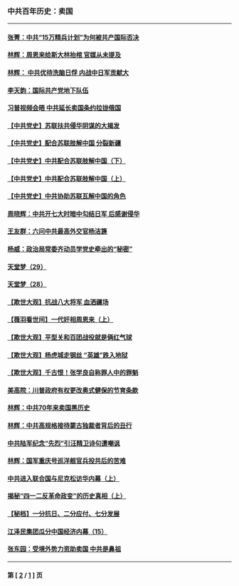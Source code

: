 ### 中共百年历史：卖国
---
#### [张菁：中共“15万精兵计划”为何被共产国际否决](../../pages/nf1176117/n13967677.md?07140430) 
#### [林辉：周恩来给斯大林抬棺 官媒从未提及](../../pages/nf1176117/n13961173.md?07140430) 
#### [林辉： 中共优待洗脑日俘 内战中日军贡献大](../../pages/nf1176117/n13624644.md?07140430) 
#### [李天韵：国际共产党地下队伍](../../pages/nf1176117/n13611808.md?07140430) 
#### [习普视频会晤 中共延长卖国条约拉拢俄国](../../pages/nf1176117/n13060971.md?07140430) 
#### [【中共党史】苏联扶共侵华阴谋的大揭发](../../pages/nf1176117/n13056050.md?07140430) 
#### [【中共党史】配合苏联肢解中国 分裂新疆](../../pages/nf1176117/n13040700.md?07140430) 
#### [【中共党史】中共配合苏联肢解中国（下）](../../pages/nf1176117/n13035660.md?07140430) 
#### [【中共党史】中共配合苏联肢解中国（上）](../../pages/nf1176117/n13030262.md?07140430) 
#### [【中共党史】中共协助苏联瓦解中国的角色](../../pages/nf1176117/n13018109.md?07140430) 
#### [周晓辉：中共开七大时暗中勾结日军 后感谢侵华](../../pages/nf1176117/n12921960.md?07140430) 
#### [王友群：六问中共最高外交官杨洁篪](../../pages/nf1176117/n12836495.md?07140430) 
#### [杨威：政治局常委齐动员学党史牵出的“秘密”](../../pages/nf1176117/n12764642.md?07140430) 
#### [天堂梦（29）](../../pages/nf1176117/n12408465.md?07140430) 
#### [天堂梦（28）](../../pages/nf1176117/n12408309.md?07140430) 
#### [【欺世大观】抗战八大将军 血洒疆场](../../pages/nf1176117/n12357044.md?07140430) 
#### [【薇羽看世间】一代奸相周恩来（上）](../../pages/nf1176117/n12401109.md?07140430) 
#### [【欺世大观】平型关和百团战役就是俩红气球](../../pages/nf1176117/n12359157.md?07140430) 
#### [【欺世大观】杨虎城走钢丝 “英雄”跌入地狱](../../pages/nf1176117/n12358840.md?07140430) 
#### [【欺世大观】千古恨！张学良自称罪人中的罪魁](../../pages/nf1176117/n12358629.md?07140430) 
#### [美高院：川普政府有权更改奥式健保的节育条款](../../pages/nf1176117/n12242171.md?07140430) 
#### [林辉：中共70年来卖国黑历史](../../pages/nf1176117/n11552181.md?07140430) 
#### [林辉：中共高规格接待蒙古独裁者背后的丑行](../../pages/nf1176117/n11225005.md?07140430) 
#### [中共陆军纪念“先烈”引汪精卫诗句遭嘲讽](../../pages/nf1176117/n11153345.md?07140430) 
#### [林辉：国军重庆号巡洋舰官兵投共后的苦难](../../pages/nf1176117/n10997801.md?07140430) 
#### [中共进入联合国与尼克松访华内幕（上）](../../pages/nf1176117/n10138788.md?07140430) 
#### [揭秘“四一二反革命政变”的历史真相（上）](../../pages/nf1176117/n9996650.md?07140430) 
#### [【秘档】一分抗日、二分应付、七分发展](../../pages/nf1176117/n9331484.md?07140430) 
#### [江泽民集团瓜分中国经济内幕（15）](../../pages/nf1176117/n9268584.md?07140430) 
#### [张东园：受境外势力资助卖国 中共是鼻祖](../../pages/nf1176117/n9272480.md?07140430) 

---
#### 第 [ [2](./2.md?07140430) / [1](./1.md?07140430) ] 页
